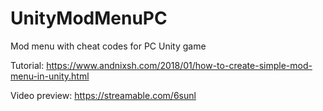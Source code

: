 # UnityModMenuPC
Mod menu with cheat codes for PC Unity game

Tutorial: https://www.andnixsh.com/2018/01/how-to-create-simple-mod-menu-in-unity.html

Video preview: https://streamable.com/6sunl
